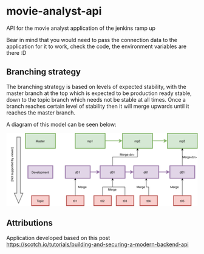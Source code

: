 # movie-analyst-api

API for the movie analyst application of the jenkins ramp up

Bear in mind that you would need to pass the connection data to the application for it to work, check the code, the environment variables are there :D

## Branching strategy

The branching strategy is based on levels of expected stability, with the master branch at the top which is expected to be production ready stable, down to the topic branch which needs not be stable at all times. Once a branch reaches certain level of stability then it will merge upwards until it reaches the master branch.

A diagram of this model can be seen below:

![alt text](./imgs/GitFlowStrategy.svg "Logo Title Text 1")

## Attributions

Application developed based on this post <https://scotch.io/tutorials/building-and-securing-a-modern-backend-api>
